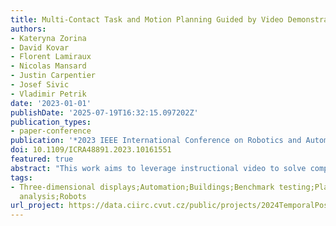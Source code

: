```yaml
---
title: Multi-Contact Task and Motion Planning Guided by Video Demonstration
authors:
- Kateryna Zorina
- David Kovar
- Florent Lamiraux
- Nicolas Mansard
- Justin Carpentier
- Josef Sivic
- Vladimir Petrik
date: '2023-01-01'
publishDate: '2025-07-19T16:32:15.097202Z'
publication_types:
- paper-conference
publication: '*2023 IEEE International Conference on Robotics and Automation (ICRA)*'
doi: 10.1109/ICRA48891.2023.10161551
featured: true
abstract: "This work aims to leverage instructional video to solve complex multi-step task-and-motion planning tasks in robotics. Towards this goal, we propose an extension of the well-established RRT planner, which simultaneously grows multiple trees around grasp and release states extracted from the guiding video. Our key novelty lies in combining contact states and 3D object poses extracted from the guiding video with a traditional planning algorithm that allows us to solve tasks with sequential dependencies, for example, if an object needs to be placed at a specific location to be grasped later. We also investigate the generalization capabilities of our approach to go beyond the scene depicted in the instructional video. To demonstrate the benefits of the proposed video-guided planning approach, we design a new benchmark with three challenging tasks: (i) 3D re-arrangement of multiple objects between a table and a shelf, (ii) multi-step transfer of an object through a tunnel, and (iii) transferring objects using a tray similar to a waiter transfers dishes. We demonstrate the effectiveness of our planning algorithm on several robots, including the Franka Emika Panda and the KUKA KMR iiwa. For a seamless transfer of the obtained plans to the real robot, we develop a trajectory refinement approach formulated as an OCP."
tags:
- Three-dimensional displays;Automation;Buildings;Benchmark testing;Planning;Task
  analysis;Robots
url_project: https://data.ciirc.cvut.cz/public/projects/2024TemporalPose
---
```

